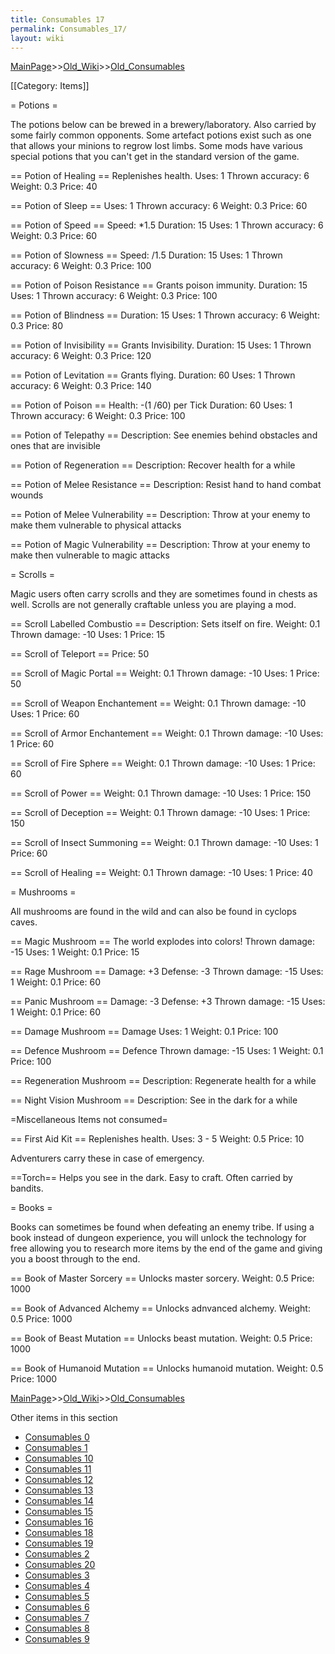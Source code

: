 ```yaml
---
title: Consumables 17
permalink: Consumables_17/
layout: wiki
---
```


[MainPage](/keeperrl_wiki/ "wikilink")>>[Old_Wiki](/keeperrl_wiki/Old_Wiki "wikilink")>>[Old_Consumables](/keeperrl_wiki/Old_Consumables "wikilink")

[[Category: Items]]

= Potions =

The potions below can be brewed in a brewery/laboratory. Also carried by some fairly common opponents. Some artefact potions exist such as one that allows your minions to regrow lost limbs. Some mods have various special potions that you can't get in the standard version of the game.

== Potion of Healing ==
 Replenishes health.
 Uses: 1
 Thrown accuracy: 6
 Weight: 0.3
 Price: 40

== Potion of Sleep ==
 Uses: 1
 Thrown accuracy: 6
 Weight: 0.3
 Price: 60

== Potion of Speed ==
 Speed: *1.5
 Duration: 15
 Uses: 1
 Thrown accuracy: 6
 Weight: 0.3
 Price: 60

== Potion of Slowness ==
 Speed: /1.5
 Duration: 15
 Uses: 1
 Thrown accuracy: 6
 Weight: 0.3
 Price: 100

== Potion of Poison Resistance ==
 Grants poison immunity.
 Duration: 15
 Uses: 1
 Thrown accuracy: 6
 Weight: 0.3
 Price: 100

== Potion of Blindness ==
 Duration: 15
 Uses: 1
 Thrown accuracy: 6
 Weight: 0.3
 Price: 80

== Potion of Invisibility ==
 Grants Invisibility.
 Duration: 15
 Uses: 1
 Thrown accuracy: 6
 Weight: 0.3
 Price: 120

== Potion of Levitation ==
 Grants flying.
 Duration: 60
 Uses: 1
 Thrown accuracy: 6
 Weight: 0.3
 Price: 140

== Potion of Poison ==
 Health: -(1 /60) per Tick
 Duration: 60
 Uses: 1
 Thrown accuracy: 6
 Weight: 0.3
 Price: 100

== Potion of Telepathy ==
 Description: See enemies behind obstacles and ones that are invisible

== Potion of Regeneration ==
 Description: Recover health for a while

== Potion of Melee Resistance ==
 Description: Resist hand to hand combat wounds

== Potion of Melee Vulnerability ==
 Description: Throw at your enemy to make them vulnerable to physical attacks

== Potion of Magic Vulnerability ==
 Description: Throw at your enemy to make then vulnerable to magic attacks

= Scrolls =

Magic users often carry scrolls and they are sometimes found in chests as well. Scrolls are not generally craftable unless you are playing a mod.

== Scroll Labelled Combustio ==
 Description: Sets itself on fire.
 Weight: 0.1
 Thrown damage: -10
 Uses: 1
 Price: 15

== Scroll of Teleport ==
 Price: 50

== Scroll of Magic Portal ==
 Weight: 0.1
 Thrown damage: -10
 Uses: 1
 Price: 50

== Scroll of Weapon Enchantement ==
 Weight: 0.1
 Thrown damage: -10
 Uses: 1
 Price: 60

== Scroll of Armor Enchantement ==
 Weight: 0.1
 Thrown damage: -10
 Uses: 1
 Price: 60

== Scroll of Fire Sphere ==
 Weight: 0.1
 Thrown damage: -10
 Uses: 1
 Price: 60

== Scroll of Power ==
 Weight: 0.1
 Thrown damage: -10
 Uses: 1
 Price: 150

== Scroll of Deception ==
 Weight: 0.1
 Thrown damage: -10
 Uses: 1
 Price: 150

== Scroll of Insect Summoning ==
 Weight: 0.1
 Thrown damage: -10
 Uses: 1
 Price: 60

== Scroll of Healing ==
 Weight: 0.1
 Thrown damage: -10
 Uses: 1
 Price: 40

= Mushrooms =

All mushrooms are found in the wild and can also be found in cyclops caves.

== Magic Mushroom ==
 The world explodes into colors!
 Thrown damage: -15
 Uses: 1
 Weight: 0.1
 Price: 15

== Rage Mushroom ==
 Damage: +3
 Defense: -3
 Thrown damage: -15
 Uses: 1
 Weight: 0.1
 Price: 60

== Panic Mushroom ==
 Damage: -3
 Defense: +3
 Thrown damage: -15
 Uses: 1
 Weight: 0.1
 Price: 60

== Damage Mushroom ==
 Damage
 Uses: 1
 Weight: 0.1
 Price: 100

== Defence Mushroom ==
 Defence
 Thrown damage: -15
 Uses: 1
 Weight: 0.1
 Price: 100

== Regeneration Mushroom ==
 Description: Regenerate health for a while

== Night Vision Mushroom ==
 Description: See in the dark for a while

=Miscellaneous Items not consumed=

== First Aid Kit ==
 Replenishes health.
 Uses: 3 - 5
 Weight: 0.5
 Price: 10

Adventurers carry these in case of emergency.

==Torch==
 Helps you see in the dark. Easy to craft. Often carried by bandits.

= Books =

Books can sometimes be found when defeating an enemy tribe. If using a book instead of dungeon experience, you will unlock the technology for free allowing you to research more items by the end of the game and giving you a boost through to the end.

== Book of Master Sorcery ==
 Unlocks master sorcery.
 Weight: 0.5
 Price: 1000

== Book of Advanced Alchemy ==
 Unlocks adnvanced alchemy.
 Weight: 0.5
 Price: 1000

== Book of Beast Mutation ==
 Unlocks beast mutation.
 Weight: 0.5
 Price: 1000

== Book of Humanoid Mutation ==
 Unlocks humanoid mutation.
 Weight: 0.5
 Price: 1000

[MainPage](/keeperrl_wiki/ "wikilink")>>[Old_Wiki](/keeperrl_wiki/Old_Wiki "wikilink")>>[Old_Consumables](/keeperrl_wiki/Old_Consumables "wikilink")

Other items in this section
-    [Consumables 0](/keeperrl_wiki/Consumables_0 "wikilink")
-    [Consumables 1](/keeperrl_wiki/Consumables_1 "wikilink")
-    [Consumables 10](/keeperrl_wiki/Consumables_10 "wikilink")
-    [Consumables 11](/keeperrl_wiki/Consumables_11 "wikilink")
-    [Consumables 12](/keeperrl_wiki/Consumables_12 "wikilink")
-    [Consumables 13](/keeperrl_wiki/Consumables_13 "wikilink")
-    [Consumables 14](/keeperrl_wiki/Consumables_14 "wikilink")
-    [Consumables 15](/keeperrl_wiki/Consumables_15 "wikilink")
-    [Consumables 16](/keeperrl_wiki/Consumables_16 "wikilink")
-    [Consumables 18](/keeperrl_wiki/Consumables_18 "wikilink")
-    [Consumables 19](/keeperrl_wiki/Consumables_19 "wikilink")
-    [Consumables 2](/keeperrl_wiki/Consumables_2 "wikilink")
-    [Consumables 20](/keeperrl_wiki/Consumables_20 "wikilink")
-    [Consumables 3](/keeperrl_wiki/Consumables_3 "wikilink")
-    [Consumables 4](/keeperrl_wiki/Consumables_4 "wikilink")
-    [Consumables 5](/keeperrl_wiki/Consumables_5 "wikilink")
-    [Consumables 6](/keeperrl_wiki/Consumables_6 "wikilink")
-    [Consumables 7](/keeperrl_wiki/Consumables_7 "wikilink")
-    [Consumables 8](/keeperrl_wiki/Consumables_8 "wikilink")
-    [Consumables 9](/keeperrl_wiki/Consumables_9 "wikilink")
